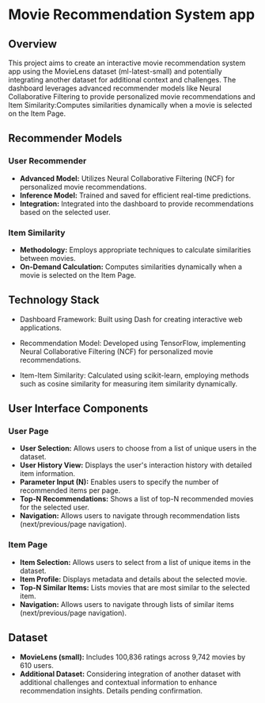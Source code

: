 

# Movie Recommendation System app

## Overview

This project aims to create an interactive movie recommendation system app using the MovieLens dataset (ml-latest-small) and potentially integrating another dataset for additional context and challenges. The dashboard leverages advanced recommender models like Neural Collaborative Filtering to provide personalized movie recommendations and Item Similarity:Computes similarities dynamically when a movie is selected on the Item Page.

## Recommender Models

### User Recommender

- **Advanced Model:** Utilizes Neural Collaborative Filtering (NCF) for personalized movie recommendations.
- **Inference Model:** Trained and saved for efficient real-time predictions.
- **Integration:** Integrated into the dashboard to provide recommendations based on the selected user.

### Item Similarity

- **Methodology:** Employs appropriate techniques to calculate similarities between movies.
- **On-Demand Calculation:** Computes similarities dynamically when a movie is selected on the Item Page.


## Technology Stack
- Dashboard Framework: Built using Dash for creating interactive web applications.

- Recommendation Model: Developed using TensorFlow, implementing Neural Collaborative Filtering (NCF) for personalized movie recommendations.

- Item-Item Similarity: Calculated using scikit-learn, employing methods such as cosine similarity for measuring item similarity dynamically.



## User Interface Components

### User Page

- **User Selection:** Allows users to choose from a list of unique users in the dataset.
- **User History View:** Displays the user's interaction history with detailed item information.
- **Parameter Input (N):** Enables users to specify the number of recommended items per page.
- **Top-N Recommendations:** Shows a list of top-N recommended movies for the selected user.
- **Navigation:** Allows users to navigate through recommendation lists (next/previous/page navigation).

### Item Page

- **Item Selection:** Allows users to select from a list of unique items in the dataset.
- **Item Profile:** Displays metadata and details about the selected movie.
- **Top-N Similar Items:** Lists movies that are most similar to the selected item.
- **Navigation:** Allows users to navigate through lists of similar items (next/previous/page navigation).



## Dataset

- **MovieLens (small):** Includes 100,836 ratings across 9,742 movies by 610 users.
- **Additional Dataset:** Considering integration of another dataset with additional challenges and contextual information to enhance recommendation insights. Details pending confirmation.



